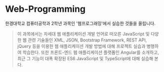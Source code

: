 # Web-Programming
한경대학교 컴퓨터공학과 2학년 과목인 '웹프로그래밍'에서 실습한 것들을 올립니다.

>이 과목에서는 차세대 웹 애플리케이션 개발 언어로 떠오른 JavaScript 및 다양한 웹 관련 기술들인 XML, JSON, Bootstrap Framework, REST API, jQuery 등을 이용한 웹 애플리케이션 개발 방법에 대해 프로젝트 실습과 병행하여 학습한다. 또한 프론트-엔드 웹 애플리케이션 플랫폼인 Angular를 소개하고, 최근 그 기능이 대폭 확장된 ES6 JavaScript 및 TypeScript에 대해 실습해 본다.

